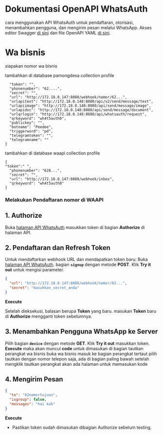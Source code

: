 # Dokumentasi OpenAPI WhatsAuth

cara menggunakan API WhatsAuth untuk pendaftaran, otorisasi, menambahkan pengguna, dan mengirim pesan melalui WhatsApp. Akses editor Swagger [di sini](https://editor.swagger.io/) dan file OpenAPI YAML [di sini](https://wa.my.id/apidocs/openapi.yaml).

# Wa bisnis
siapakan nomor wa bisnis

 tambahkan di database pamongdesa collection profile
```{
  "token": "",
  "phonenumber": "62....",
  "secret": "",
  "url": "http://172.18.0.147:8080/webhook/nomor/62...",
  "urlapitext": "http://172.18.0.148:8080/api/v2/send/message/text",
  "urlapiimage": "http://172.18.0.148:8080/api/send/message/image",
  "urlapidoc": "http://172.18.0.148:8080/api/send/message/document",
  "urlqrlogin": "http://172.18.0.148:8080/api/whatsauth/request",
  "qrkeyword": "wh4t5auth0",
  "publickey": "",
  "botname": "Peedee",
  "triggerword": "pd",
  "telegramtoken": "",
  "telegramname": ""
}
```
tambahkan di database waapi collection profile
```
{
"token":" ",
  "phonenumber": "628...",
  "secret": "",
  "url": "http://172.18.0.147:8080/webhook/inbox",
  "qrkeyword": "wh4t5auth0"
}
```

### Melakukan Pendaftaran nomor di WAAPI

## 1. Authorize
Buka [halaman API WhatsAuth](https://wa.ulbi.ac.id/apidocs)
masukkan token di bagian **Authorize** di halaman API.

## 2. Pendaftaran dan Refresh Token
Untuk mendaftarkan webhook URL dan mendapatkan token baru:
Buka [halaman API WhatsAuth](https://wa.ulbi.ac.id/apidocs).
bagian **`signup`** dengan metode **POST**.
Klik **Try it out** untuk mengisi parameter.
   ```json
   {
     "url": "http://172.18.0.147:8080/webhook/nomor/62...",
     "secret": "masukkan_secret_anda"
   }
   ```
**Execute** 

   Setelah dieksekusi, balasan berupa **Token** yang baru.
masukan **Token** baru di  **Authorize** mengganti token sebelumnya.

## 3. Menambahkan Pengguna WhatsApp ke Server

Pilih bagian **`device`** dengan metode **GET**.
Klik **Try it out** masukkan token.
**Execute**
maka akan muncul 
**code** untuk dimasukan di bagian tautkan perangkat wa bisnis
buka wa bisnis masuk ke bagian perangkat tertaut
pilih tautkan dengan nomor telepon saja, ada di bagian paling bawah setelah mengklik tautkan perangkat
akan ada halaman untuk memasukan kode

## 4. Mengirim Pesan

   ```json
   {
     "to": "62nomortujuan",
     "isgroup": false,
     "messages": "hai kak"
   }
   ```
 **Execute**

- Pastikan token sudah dimasukan dibagian Authorize sebelum testing.
